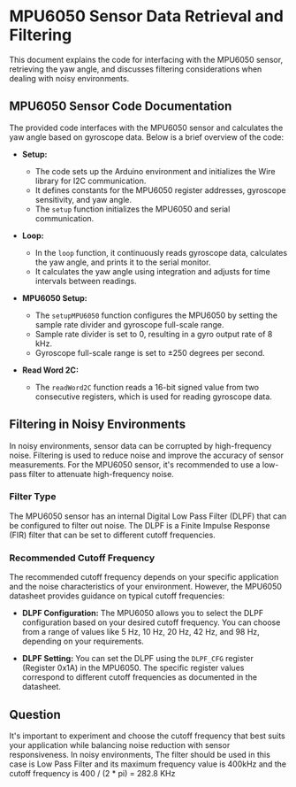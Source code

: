# MPU6050 Sensor Data Retrieval and Filtering

This document explains the code for interfacing with the MPU6050 sensor, retrieving the yaw angle, and discusses filtering considerations when dealing with noisy environments.

## MPU6050 Sensor Code Documentation

The provided code interfaces with the MPU6050 sensor and calculates the yaw angle based on gyroscope data. Below is a brief overview of the code:

- **Setup:**
  - The code sets up the Arduino environment and initializes the Wire library for I2C communication.
  - It defines constants for the MPU6050 register addresses, gyroscope sensitivity, and yaw angle.
  - The `setup` function initializes the MPU6050 and serial communication.

- **Loop:**
  - In the `loop` function, it continuously reads gyroscope data, calculates the yaw angle, and prints it to the serial monitor.
  - It calculates the yaw angle using integration and adjusts for time intervals between readings.

- **MPU6050 Setup:**
  - The `setupMPU6050` function configures the MPU6050 by setting the sample rate divider and gyroscope full-scale range.
  - Sample rate divider is set to 0, resulting in a gyro output rate of 8 kHz.
  - Gyroscope full-scale range is set to ±250 degrees per second.

- **Read Word 2C:**
  - The `readWord2C` function reads a 16-bit signed value from two consecutive registers, which is used for reading gyroscope data.

## Filtering in Noisy Environments

In noisy environments, sensor data can be corrupted by high-frequency noise. Filtering is used to reduce noise and improve the accuracy of sensor measurements. For the MPU6050 sensor, it's recommended to use a low-pass filter to attenuate high-frequency noise.

### Filter Type

The MPU6050 sensor has an internal Digital Low Pass Filter (DLPF) that can be configured to filter out noise. The DLPF is a Finite Impulse Response (FIR) filter that can be set to different cutoff frequencies.

### Recommended Cutoff Frequency

The recommended cutoff frequency depends on your specific application and the noise characteristics of your environment. However, the MPU6050 datasheet provides guidance on typical cutoff frequencies:

- **DLPF Configuration:** The MPU6050 allows you to select the DLPF configuration based on your desired cutoff frequency. You can choose from a range of values like 5 Hz, 10 Hz, 20 Hz, 42 Hz, and 98 Hz, depending on your requirements.

- **DLPF Setting:** You can set the DLPF using the `DLPF_CFG` register (Register 0x1A) in the MPU6050. The specific register values correspond to different cutoff frequencies as documented in the datasheet.

## Question

It's important to experiment and choose the cutoff frequency that best suits your application while balancing noise reduction with sensor responsiveness. In noisy environments, The filter should be used in this case is Low Pass Filter and its maximum frequency value is 400kHz and the cutoff frequency is 
400 / (2 * pi) = 282.8 KHz
